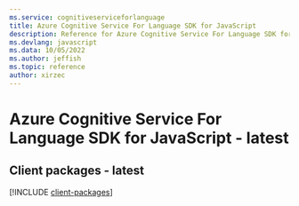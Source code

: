 ```yaml
---
ms.service: cognitiveserviceforlanguage
title: Azure Cognitive Service For Language SDK for JavaScript
description: Reference for Azure Cognitive Service For Language SDK for JavaScript
ms.devlang: javascript
ms.data: 10/05/2022
ms.author: jeffish
ms.topic: reference
author: xirzec
---
```

# Azure Cognitive Service For Language SDK for JavaScript - latest

## Client packages - latest
[!INCLUDE [client-packages](cognitive-service-for-language-client-index.md)]